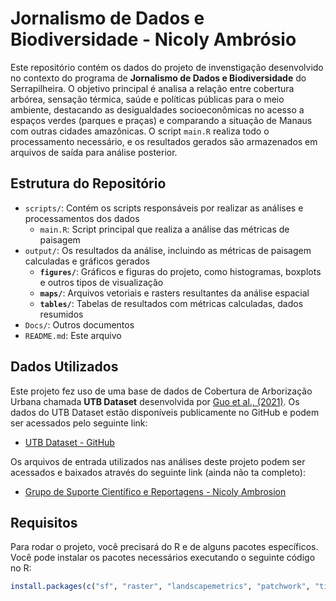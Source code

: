 # Jornalismo de Dados e Biodiversidade - Nicoly Ambrósio

Este repositório contém os dados do projeto de invenstigação desenvolvido no contexto do programa de **Jornalismo de Dados e Biodiversidade** do Serrapilheira. O objetivo principal é analisa a relação entre cobertura arbórea, sensação térmica, saúde e políticas públicas para o meio ambiente, destacando as desigualdades socioeconômicas no acesso a espaços verdes (parques e praças) e comparando a situação de Manaus com outras cidades amazônicas. O script `main.R` realiza todo o processamento necessário, e os resultados gerados são armazenados em arquivos de saída para análise posterior.

## Estrutura do Repositório

- `scripts/`: Contém os scripts responsáveis por realizar as análises e processamentos dos dados
  - `main.R`: Script principal que realiza a análise das métricas de paisagem
- `output/`: Os resultados da análise, incluindo as métricas de paisagem calculadas e gráficos gerados
  - **`figures/`**: Gráficos e figuras do projeto, como histogramas, boxplots e outros tipos de visualização
  - **`maps/`**: Arquivos vetoriais e rasters resultantes da análise espacial
  - **`tables/`**: Tabelas de resultados com métricas calculadas, dados resumidos
- `Docs/`: Outros documentos
- `README.md`: Este arquivo

## Dados Utilizados

Este projeto fez uso de uma base de dados de Cobertura de Arborização Urbana chamada **UTB Dataset** desenvolvida por [Guo et al., (2021)](https://www.sciencedirect.com/science/article/pii/S0924271623000461). Os dados do UTB Dataset estão disponíveis publicamente no GitHub e podem ser acessados pelo seguinte link:

- [UTB Dataset - GitHub](https://github.com/usuario/UTB-Dataset)

Os arquivos de entrada utilizados nas análises deste projeto podem ser acessados e baixados através do seguinte link (ainda não ta completo):

- [Grupo de Suporte Científico e Reportagens - Nicoly Ambrosion](https://drive.google.com/drive/folders/1G3AtjNxgz4qDBg2yRQWulnaxNG9BKE4Z?usp=drive_link)

## Requisitos

Para rodar o projeto, você precisará do R e de alguns pacotes específicos. Você pode instalar os pacotes necessários executando o seguinte código no R:

```r
install.packages(c("sf", "raster", "landscapemetrics", "patchwork", "tidyverse", "terra", "here"))

